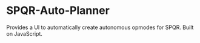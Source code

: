 # SPQR-Auto-Planner
Provides a UI to automatically create autonomous opmodes for SPQR. Built on JavaScript.
